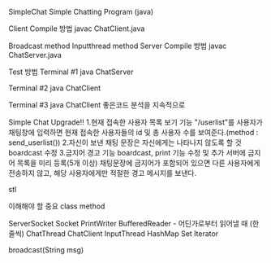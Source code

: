 SimpleChat Simple Chatting Program (java)

Client Compile 방법 javac ChatClient.java

Broadcast method
Inputthread method
Server Compile 방법 javac ChatServer.java

Test 방법 Terminal #1 java ChatServer

Terminal #2 java ChatClient

Terminal #3 java ChatClient
좋은코드 분석을 지속적으로



Simple Chat Upgrade!!
1.현재 접속한 사용자 목록 보기 기능
  "/userlist"를 사용자가 채팅창에 입력하면 현재 접속한 사용자들의 id 및 총 사용자 수를 보여준다.(method : send_userlist())
2.자신이 보낸 채팅 문장은 자신에게는 나타나지 않도록 할 것 boardcast 수정
3.금지어 경고 기능 boardcast, print 기능 수정 및 추가
  서버에 금지어 목록을 미리 등록(5개 이상)
  채팅문장에 금지어가 포함되어 있으면 다른 사용자에게 전송하지 않고, 해당 사용자에게만 적절한 경고 메시지를 보낸다.
  
  stl
  
  이해해야 할 중요 class method
  
  <class>
  ServerSocket
  Socket
  PrintWriter
  BufferedReader - 어딘가로부터 읽어낼 때 (한줄씩)
  ChatThread
  ChatClient
  InputThread
  HashMap
  Set
  Iterator
  
  broadcast(String msg)
  
  
  
